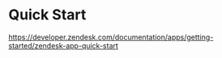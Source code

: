 # Quick Start

https://developer.zendesk.com/documentation/apps/getting-started/zendesk-app-quick-start
